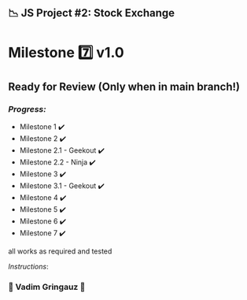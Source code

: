 ## :chart_with_downwards_trend: JS Project #2: Stock Exchange
# Milestone :seven: v1.0 
## Ready for Review (Only when in main branch!)
### *Progress:*
- Milestone 1 :heavy_check_mark:
- Milestone 2 :heavy_check_mark:
- Milestone 2.1 - Geekout :heavy_check_mark:
- Milestone 2.2 - Ninja :heavy_check_mark:
- Milestone 3 :heavy_check_mark:
- Milestone 3.1 - Geekout :heavy_check_mark:
- Milestone 4 :heavy_check_mark:
- Milestone 5 :heavy_check_mark:
- Milestone 6 :heavy_check_mark:
- Milestone 7 :heavy_check_mark:

all works as required and tested

*Instructions*:

### :basketball: Vadim Gringauz :basketball:
